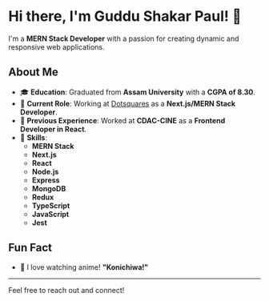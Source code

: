 # Hi there, I'm Guddu Shakar Paul! 👋

I'm a **MERN Stack Developer** with a passion for creating dynamic and responsive web applications.

## About Me

- 🎓 **Education**: Graduated from **Assam University** with a **CGPA of 8.30**.
- 💼 **Current Role**: Working at [Dotsquares](https://www.dotsquares.com/) as a **Next.js/MERN Stack Developer**.
- 💼 **Previous Experience**: Worked at **CDAC-CINE** as a **Frontend Developer in React**.
- 🎯 **Skills**:
  - **MERN Stack**
  - **Next.js**
  - **React**
  - **Node.js**
  - **Express**
  - **MongoDB**
  - **Redux**
  - **TypeScript**
  - **JavaScript**
  - **Jest**

## Fun Fact

- 🎥 I love watching anime! **"Konichiwa!"**

---

Feel free to reach out and connect!


<!--
**Raiden126/Raiden126** is a ✨ _special_ ✨ repository because its `README.md` (this file) appears on your GitHub profile.

Here are some ideas to get you started:

- 🔭 I’m currently working on ...
- 🌱 I’m currently learning ...
- 👯 I’m looking to collaborate on ...
- 🤔 I’m looking for help with ...
- 💬 Ask me about ...
- 📫 How to reach me: ...
- 😄 Pronouns: ...
- ⚡ Fun fact: ...
-->
